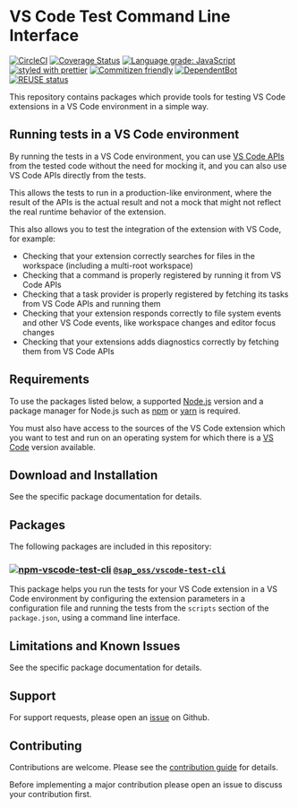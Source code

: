 # VS Code Test Command Line Interface

[![CircleCI](https://circleci.com/gh/SAP/vscode-test-cli.svg?style=svg)](https://circleci.com/gh/SAP/vscode-test-cli)
[![Coverage Status](https://coveralls.io/repos/github/SAP/vscode-test-cli/badge.svg?branch=main)](https://coveralls.io/github/SAP/vscode-test-cli?branch=main)
[![Language grade: JavaScript](https://img.shields.io/lgtm/grade/javascript/g/SAP/vscode-test-cli.svg?logo=lgtm&logoWidth=18)](https://lgtm.com/projects/g/SAP/vscode-test-cli/context:javascript)
[![styled with prettier](https://img.shields.io/badge/styled_with-prettier-ff69b4.svg)](https://github.com/prettier/prettier)
[![Commitizen friendly](https://img.shields.io/badge/commitizen-friendly-brightgreen.svg)](http://commitizen.github.io/cz-cli/)
[![DependentBot](https://api.dependabot.com/badges/status?host=github&repo=SAP/vscode-test-cli)](https://dependabot.com/)
[![REUSE status](https://api.reuse.software/badge/github.com/SAP/vscode-test-cli)](https://api.reuse.software/info/github.com/SAP/vscode-test-cli)

This repository contains packages which provide tools for testing VS Code extensions in a VS Code environment in a simple way.

## Running tests in a VS Code environment

By running the tests in a VS Code environment, you can use [VS Code APIs](https://code.visualstudio.com/api/references/vscode-api) from the tested code without the need for mocking it, and you can also use VS Code APIs directly from the tests.

This allows the tests to run in a production-like environment, where the result of the APIs is the actual result and not a mock that might not reflect the real runtime behavior of the extension.

This also allows you to test the integration of the extension with VS Code, for example:

- Checking that your extension correctly searches for files in the workspace (including a multi-root workspace)
- Checking that a command is properly registered by running it from VS Code APIs
- Checking that a task provider is properly registered by fetching its tasks from VS Code APIs and running them
- Checking that your extension responds correctly to file system events and other VS Code events, like workspace changes and editor focus changes
- Checking that your extensions adds diagnostics correctly by fetching them from VS Code APIs

## Requirements

To use the packages listed below, a supported [Node.js](https://nodejs.org/en/about/releases/) version and a package manager for Node.js such as [npm](https://www.npmjs.com/get-npm) or [yarn](https://yarnpkg.com/) is required.

You must also have access to the sources of the VS Code extension which you want to test and run on an operating system for which there is a [VS Code](https://code.visualstudio.com/download) version available.

## Download and Installation

See the specific package documentation for details.

## Packages

The following packages are included in this repository:

### [![npm-vscode-test-cli](https://img.shields.io/npm/v/@sap_oss/vscode-test-cli)](https://www.npmjs.com/package/@sap_oss/vscode-test-cli) [`@sap_oss/vscode-test-cli`](packages/vscode-test-cli)

This package helps you run the tests for your VS Code extension in a VS Code environment by configuring the extension parameters in a configuration file and running the tests from the `scripts` section of the `package.json`, using a command line interface.

## Limitations and Known Issues

See the specific package documentation for details.

## Support

For support requests, please open an [issue](https://github.com/SAP/vscode-test-cli/issues) on Github.

## Contributing

Contributions are welcome. Please see the [contribution guide](CONTRIBUTING.md) for details.

Before implementing a major contribution please open an issue to discuss your contribution first.
